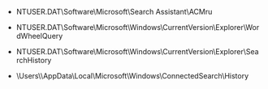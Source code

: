 * NTUSER.DAT\Software\Microsoft\Search Assistant\ACMru

* NTUSER.DAT\Software\Microsoft\Windows\CurrentVersion\Explorer\WordWheelQuery

* NTUSER.DAT\Software\Microsoft\Windows\CurrentVersion\Explorer\SearchHistory

* \Users\\<USER>\AppData\Local\Microsoft\Windows\ConnectedSearch\History
